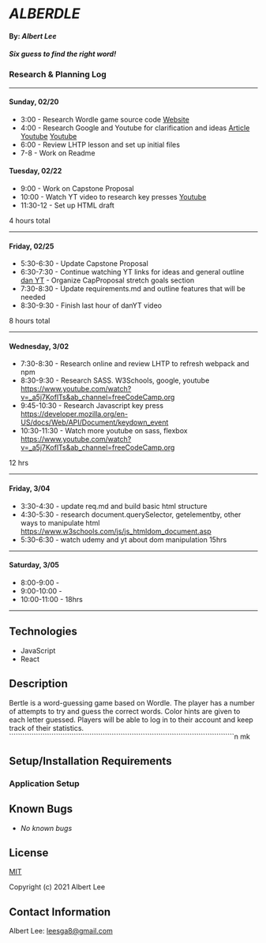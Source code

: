 # _ALBERDLE_

#### By: _**Albert Lee**_

#### _Six guess to find the right word!_

### Research & Planning Log

-----------------------------------------
#### Sunday, 02/20
* 3:00 - Research Wordle game source code
          [Website](https://www.nytimes.com/games/wordle/index.html) 
* 4:00 - Research Google and Youtube for clarification and ideas 
          [Article](https://www.codecademy.com/resources/blog/how-to-code-wordle-game-in-javascript/)
          [Youtube](https://www.youtube.com/watch?v=PNGgQzw6PQg&ab_channel=CoderCoder)
          [Youtube](https://www.youtube.com/watch?v=mpby4HiElek&ab_channel=CodewithAniaKub%C3%B3w)
* 6:00 - Review LHTP lesson and set up initial files
* 7-8 - Work on Readme

#### Tuesday, 02/22
* 9:00 - Work on Capstone Proposal
* 10:00 - Watch YT video to research key presses
          [Youtube](https://www.youtube.com/watch?v=PNGgQzw6PQg&ab_channel=CoderCoder)
* 11:30-12 - Set up HTML draft

4 hours total

-----------------------------------------
#### Friday, 02/25
* 5:30-6:30 - Update Capstone Proposal
* 6:30-7:30 - Continue watching YT links for ideas and general outline
          [dan YT](https://www.youtube.com/watch?v=K77xThbu66A&ab_channel=dan)
          - Organize CapProposal stretch goals section
* 7:30-8:30 - Update requirements.md and outline features that will be needed
* 8:30-9:30 - Finish last hour of danYT video

8 hours total

-----------------------------------------
#### Wednesday, 3/02
* 7:30-8:30 - Research online and review LHTP to refresh webpack and npm 
* 8:30-9:30 - Research SASS. W3Schools, google, youtube
    https://www.youtube.com/watch?v=_a5j7KoflTs&ab_channel=freeCodeCamp.org
* 9:45-10:30 - Research Javascript key press
    https://developer.mozilla.org/en-US/docs/Web/API/Document/keydown_event
* 10:30-11:30 - Watch more youtube on sass, flexbox
    https://www.youtube.com/watch?v=_a5j7KoflTs&ab_channel=freeCodeCamp.org

12 hrs

-----------------------------------------
#### Friday, 3/04
* 3:30-4:30 - update req.md and build basic html structure
* 4:30-5:30 - research document.querySelector, getelementby, other ways to manipulate html
    https://www.w3schools.com/js/js_htmldom_document.asp
* 5:30-6:30 - watch udemy and yt about dom manipulation 
15hrs 

----------------------------------------- 
#### Saturday, 3/05
* 8:00-9:00 - 
* 9:00-10:00 - 
* 10:00-11:00 - 
18hrs

-----------------------------------------

## Technologies 
* JavaScript
* React

## Description
Bertle is a word-guessing game based on Wordle. The player has a number of attempts to try and guess the correct words. Color hints are given to each letter guessed. Players will be able to log in to their account and keep track of their statistics.   `````````````````````````````````````````````````````````````````````````````````````````````````````n mk

## Setup/Installation Requirements

### Application Setup

## Known Bugs

* _No known bugs_

## License

[MIT](https://opensource.org/licenses/MIT)

Copyright (c) 2021 Albert Lee

## Contact Information

Albert Lee: <leesga8@gmail.com>